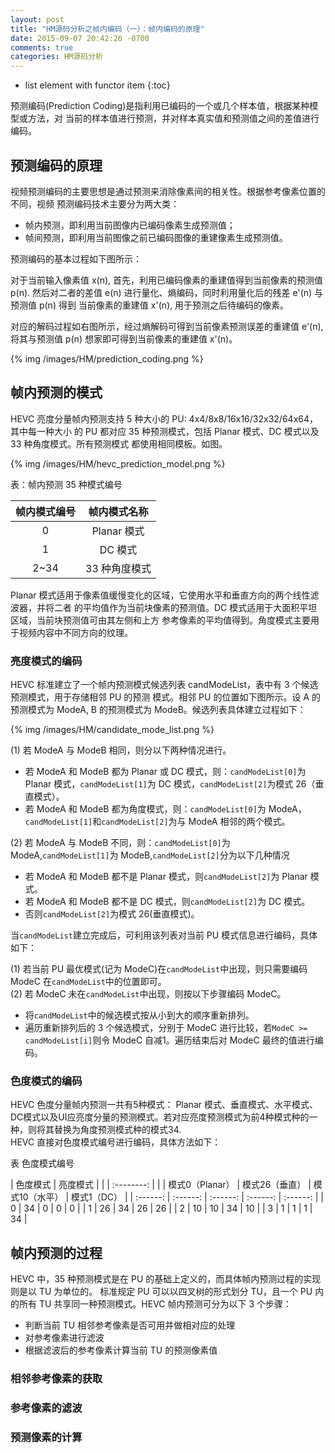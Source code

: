 ```yaml
---
layout: post
title: "HM源码分析之帧内编码（一）：帧内编码的原理"
date: 2015-09-07 20:42:26 -0700
comments: true
categories: HM源码分析
---
```


* list element with functor item
{:toc}

预测编码(Prediction Coding)是指利用已编码的一个或几个样本值，根据某种模型或方法，对
当前的样本值进行预测，并对样本真实值和预测值之间的差值进行编码。

<!--more-->

## 预测编码的原理

视频预测编码的主要思想是通过预测来消除像素间的相关性。根据参考像素位置的不同，视频
预测编码技术主要分为两大类：  

* 帧内预测，即利用当前图像内已编码像素生成预测值；  
* 帧间预测，即利用当前图像之前已编码图像的重建像素生成预测值。  

预测编码的基本过程如下图所示：   

对于当前输入像素值 x(n), 首先，利用已编码像素的重建值得到当前像素的预测值 p(n).
然后对二者的差值 e(n) 进行量化、熵编码，同时利用量化后的残差 e'(n) 与预测值 p(n) 得到
当前像素的重建值 x'(n), 用于预测之后待编码的像素。  

对应的解码过程如右图所示，经过熵解码可得到当前像素预测误差的重建值 e'(n), 将其与预测值
p(n) 想家即可得到当前像素的重建值 x'(n)。   

{% img /images/HM/prediction_coding.png %}

## 帧内预测的模式

HEVC 亮度分量帧内预测支持 5 种大小的 PU: 4x4/8x8/16x16/32x32/64x64，其中每一种大小
的 PU 都对应 35 种预测模式，包括 Planar 模式、DC 模式以及 33 种角度模式。所有预测模式
都使用相同模板。如图。

{% img /images/HM/hevc_prediction_model.png %}

表：帧内预测 35 种模式编号  

| 帧内模式编号 | 帧内模式名称 |
| :---: | :---: |
| 0 | Planar 模式 |
| 1 | DC 模式 |
| 2~34 | 33 种角度模式 |

Planar 模式适用于像素值缓慢变化的区域，它使用水平和垂直方向的两个线性滤波器，并将二者
的平均值作为当前块像素的预测值。DC 模式适用于大面积平坦区域，当前块预测值可由其左侧和上方
参考像素的平均值得到。角度模式主要用于视频内容中不同方向的纹理。  

### 亮度模式的编码

HEVC 标准建立了一个帧内预测模式候选列表 candModeList，表中有 3 个候选预测模式，用于存储相邻 PU 的预测
模式。相邻 PU 的位置如下图所示。设 A 的预测模式为 ModeA, B 的预测模式为 ModeB。候选列表具体建立过程如下：  

{% img /images/HM/candidate_mode_list.png %}

(1) 若 ModeA 与 ModeB 相同，则分以下两种情况进行。  

* 若 ModeA 和 ModeB 都为 Planar 或 DC 模式，则：`candModeList[0]`为 Planar 模式，`candModeList[1]`为 DC 模式，`candModeList[2]`为模式 26（垂直模式）。  
* 若 ModeA 和 ModeB 都为角度模式，则：`candModeList[0]`为 ModeA，`candModeList[1]`和`candModeList[2]`为与 ModeA 相邻的两个模式。  

(2)  若 ModeA 与 ModeB 不同，则：`candModeList[0]`为 ModeA,`candModeList[1]`为 ModeB,`candModeList[2]`分为以下几种情况  

* 若 ModeA 和 ModeB 都不是 Planar 模式，则`candModeList[2]`为 Planar 模式。  
* 若 ModeA 和 ModeB 都不是 DC 模式，则`candModeList[2]`为 DC 模式。  
* 否则`candModeList[2]`为模式 26(垂直模式)。  

当`candModeList`建立完成后，可利用该列表对当前 PU 模式信息进行编码，具体如下：  

(1) 若当前 PU 最优模式(记为 ModeC)在`candModeList`中出现，则只需要编码 ModeC 在`candModeList`中的位置即可。  
(2) 若 ModeC 未在`candModeList`中出现，则按以下步骤编码 ModeC。  

* 将`candModeList`中的候选模式按从小到大的顺序重新排列。  
* 遍历重新排列后的 3 个候选模式，分别于 ModeC 进行比较，若`ModeC >= candModeList[i]`则令 ModeC 自减1。遍历结束后对 ModeC 最终的值进行编码。  

### 色度模式的编码

HEVC 色度分量帧内预测一共有5种模式： Planar 模式、垂直模式、水平模式、DC模式以及UI应亮度分量的预测模式。若对应亮度预测模式为前4种模式种的一种，则将其替换为角度预测模式种的模式34.  
HEVC 直接对色度模式编号进行编码，具体方法如下：  

表 色度模式编号  

| 色度模式 | 亮度模式 |
|          | :--------: |
|          |  模式0（Planar） | 模式26（垂直） |  模式10（水平） |  模式1（DC） |
| :------: | :------: | :------: | :------: | :------: |
|     0    |   34  | 0 | 0 | 0 |
|     1    |   26  | 34 | 26 | 26 |
|     2    |   10  | 10 | 34 | 10 |
|     3    |   1   | 1 | 1 | 34 |

## 帧内预测的过程

HEVC 中，35 种预测模式是在 PU 的基础上定义的，而具体帧内预测过程的实现则是以 TU 为单位的。
标准规定 PU 可以以四叉树的形式划分 TU，且一个 PU 内的所有 TU 共享同一种预测模式。HEVC 帧内预测可分为以下 3 个步骤：  

* 判断当前 TU 相邻参考像素是否可用并做相对应的处理  
* 对参考像素进行滤波  
* 根据滤波后的参考像素计算当前 TU 的预测像素值  

### 相邻参考像素的获取

### 参考像素的滤波

### 预测像素的计算





